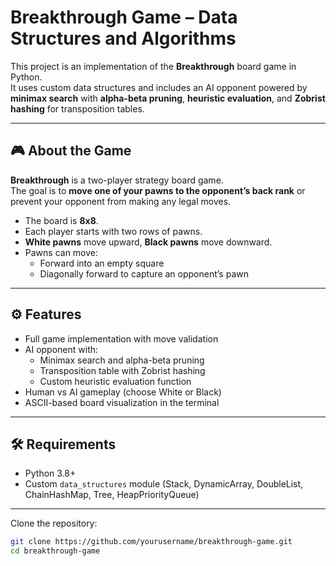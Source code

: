 # Breakthrough Game – Data Structures and Algorithms

This project is an implementation of the **Breakthrough** board game in Python.  
It uses custom data structures and includes an AI opponent powered by **minimax search** with **alpha-beta pruning**, **heuristic evaluation**, and **Zobrist hashing** for transposition tables.

----

## 🎮 About the Game
**Breakthrough** is a two-player strategy board game.  
The goal is to **move one of your pawns to the opponent’s back rank** or prevent your opponent from making any legal moves.  

- The board is **8x8**.  
- Each player starts with two rows of pawns.  
- **White pawns** move upward, **Black pawns** move downward.  
- Pawns can move:
  - Forward into an empty square  
  - Diagonally forward to capture an opponent’s pawn  

---

## ⚙️ Features
- Full game implementation with move validation  
- AI opponent with:
  - Minimax search and alpha-beta pruning  
  - Transposition table with Zobrist hashing  
  - Custom heuristic evaluation function  
- Human vs AI gameplay (choose White or Black)  
- ASCII-based board visualization in the terminal  

---

## 🛠️ Requirements
- Python 3.8+  
- Custom `data_structures` module (Stack, DynamicArray, DoubleList, ChainHashMap, Tree, HeapPriorityQueue)  

---
Clone the repository:
   ```bash
   git clone https://github.com/yourusername/breakthrough-game.git
   cd breakthrough-game
